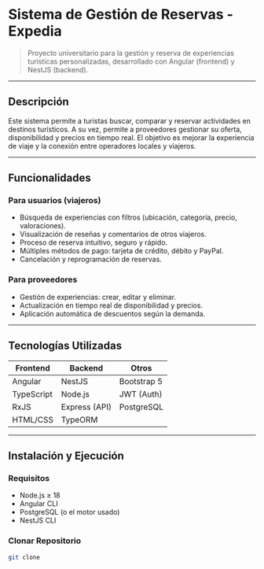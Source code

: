 # Sistema de Gestión de Reservas - Expedia

> Proyecto universitario para la gestión y reserva de experiencias turísticas personalizadas, desarrollado con Angular (frontend) y NestJS (backend).

---

## Descripción

Este sistema permite a turistas buscar, comparar y reservar actividades en destinos turísticos. A su vez, permite a proveedores gestionar su oferta, disponibilidad y precios en tiempo real. El objetivo es mejorar la experiencia de viaje y la conexión entre operadores locales y viajeros.

---

## Funcionalidades

### Para usuarios (viajeros)

- Búsqueda de experiencias con filtros (ubicación, categoría, precio, valoraciones).
- Visualización de reseñas y comentarios de otros viajeros.
- Proceso de reserva intuitivo, seguro y rápido.
- Múltiples métodos de pago: tarjeta de crédito, débito y PayPal.
- Cancelación y reprogramación de reservas.

### Para proveedores

- Gestión de experiencias: crear, editar y eliminar.
- Actualización en tiempo real de disponibilidad y precios.
- Aplicación automática de descuentos según la demanda.

---

## Tecnologías Utilizadas

| Frontend       | Backend        | Otros            |
|----------------|----------------|------------------|
| Angular        | NestJS         | Bootstrap 5      |
| TypeScript     | Node.js        | JWT (Auth)       |
| RxJS           | Express (API)  | PostgreSQL       |
| HTML/CSS       | TypeORM        |
---

## Instalación y Ejecución

### Requisitos

- Node.js ≥ 18
- Angular CLI
- PostgreSQL (o el motor usado)
- NestJS CLI

### Clonar Repositorio

```bash
git clone 
